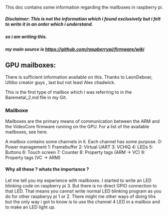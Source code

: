 This doc contains some information regarding the mailboxes in raspberry pi.
##### Disclaimer: This is not the information which i found exclusively but i felt to write it in an order which i understand.
##### so i am writing this. 
##### my main source is https://github.com/raspberrypi/firmware/wiki

## GPU mailboxes:
There is sufficient information available on this. Thanks to LeonDeboer, Ultibo creator guys , last but not least Alex chadwick.

This is the first type of mailbox which i was referring to in the Baremetal_2.md file in my Git.
### Mailboxe
Mailboxes are the primary means of communication between the ARM and the VideoCore firmware running on the GPU. For a list of the available mailboxes, see here.

A mailbox contains some channels in it. Each channel has some purpose. 
0: Power management
1: Framebuffer
2: Virtual UART
3: VCHIQ
4: LEDs
5: Buttons
6: Touch screen
7: Counter
8: Property tags (ARM -> VC)
9: Property tags (VC -> ARM)


#### Why all these ? whats the importance ? 
Let me tell you my experience with mailboxes. 
I started to write an LED blinking code on raspberry pi 3. But there is no direct GPIO connection to that LED. That means you cannot
write normal LED blinking program as you do for other raspberyy pi 1 or 2.
There might me other ways of doing tihs but the only way i got to know is to use the channel 4 LED in a mailbox and to make an LED light up. 




